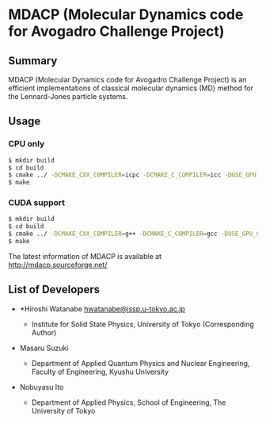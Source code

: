 # MDACP (Molecular Dynamics code for Avogadro Challenge Project)

## Summary
MDACP (Molecular Dynamics code for Avogadro Challenge Project) is an
efficient implementations of classical molecular dynamics (MD) method
for the Lennard-Jones particle systems.

## Usage
### CPU only

```sh
$ mkdir build
$ cd build
$ cmake ../ -DCMAKE_CXX_COMPILER=icpc -DCMAKE_C_COMPILER=icc -DUSE_GPU_CUDA=false
$ make
```

### CUDA support

```sh
$ mkdir build
$ cd build
$ cmake ../ -DCMAKE_CXX_COMPILER=g++ -DCMAKE_C_COMPILER=gcc -DUSE_GPU_CUDA=true
$ make
```

The latest information of MDACP is available at
http://mdacp.sourceforge.net/

## List of Developers
- *Hiroshi Watanabe <hwatanabe@issp.u-tokyo.ac.jp>
    - Institute for Solid State Physics, University of Tokyo (Corresponding Author)

- Masaru Suzuki
    - Department of Applied Quantum Physics and Nuclear Engineering, Faculty of Engineering, Kyushu University

- Nobuyasu Ito
    - Department of Applied Physics, School of Engineering, The University of Tokyo

